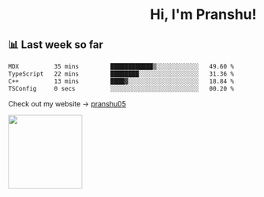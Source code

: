 <div align="right" >
   
   <H1>Hi, I'm Pranshu!</H1>

</div>

## 📊 Last week so far
<!--START_SECTION:waka-->

```txt
MDX          35 mins         ████████████▒░░░░░░░░░░░░   49.60 %
TypeScript   22 mins         ████████░░░░░░░░░░░░░░░░░   31.36 %
C++          13 mins         ████▓░░░░░░░░░░░░░░░░░░░░   18.84 %
TSConfig     0 secs          ░░░░░░░░░░░░░░░░░░░░░░░░░   00.20 %
```

<!--END_SECTION:waka-->

Check out my website -> [pranshu05](https://pranshu05.vercel.app)

<img align="left" width="150" src="https://user-images.githubusercontent.com/70943732/209951571-93b7afe5-f523-4683-b725-5d94b287e94e.png">

